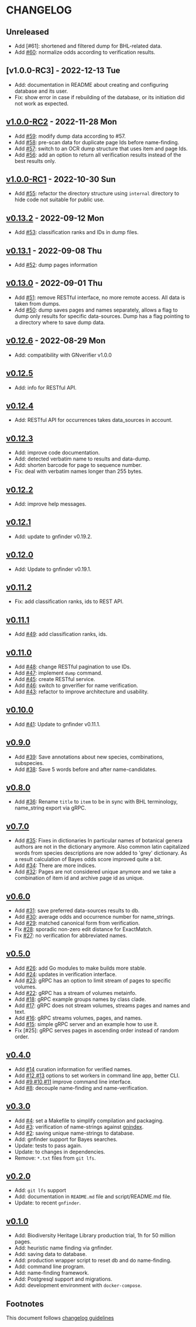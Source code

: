 # CHANGELOG

## Unreleased

- Add [#61]: shortened and filtered dump for BHL-related data.
- Add [#60]: normalize odds according to verification results.

## [v1.0.0-RC3] - 2022-12-13 Tue

- Add: documentation in README about creating and configuring database and
       its user.
- Fix: show error in case if rebuilding of the database, or its initiation
       did not work as expected.

## [v1.0.0-RC2] - 2022-11-28 Mon

- Add [#59]: modify dump data according to #57.
- Add [#58]: pre-scan data for duplicate page Ids before name-finding.
- Add [#57]: switch to an OCR dump structure that uses item and page Ids.
- Add [#56]: add an option to return all verification results instead
             of the best results only.

## [v1.0.0-RC1] - 2022-10-30 Sun

- Add [#55]: refactor the directory structure using `internal` directory
             to hide code not suitable for public use.

## [v0.13.2] - 2022-09-12 Mon

- Add [#53]: classification ranks and IDs in dump files.

## [v0.13.1] - 2022-09-08 Thu

- Add [#52]: dump pages information

## [v0.13.0] - 2022-09-01 Thu

- Add [#51]: remove RESTful interface, no more remote access.
             All data is taken from dumps.
- Add [#50]: dump saves pages and names separately, allows a flag to
             dump only results for specific data-sources. Dump has a
             flag pointing to a directory where to save dump data.

## [v0.12.6] - 2022-08-29 Mon

- Add: compatibility with GNverifier v1.0.0

## [v0.12.5]

- Add: info for RESTful API.

## [v0.12.4]

- Add: RESTful API for occurrences takes data_sources in account.

## [v0.12.3]

- Add: improve code documentation.
- Add: detected verbatim name to results and data-dump.
- Add: shorten barcode for page to sequence number.
- Fix: deal with verbatim names longer than 255 bytes.

## [v0.12.2]

- Add: improve help messages.

## [v0.12.1]

- Add: update to gnfinder v0.19.2.

## [v0.12.0]

- Add: Update to gnfinder v0.19.1.

## [v0.11.2]

- Fix: add classification ranks, ids to REST API.

## [v0.11.1]

- Add [#49]: add classification ranks, ids.

## [v0.11.0]

- Add [#48]: change RESTful pagination to use IDs.
- Add [#47]: implement `dump` command.
- Add [#45]: create RESTful service.
- Add [#46]: switch to gnverifier for name verification.
- Add [#43]: refactor to improve architecture and usability.

## [v0.10.0]

- Add [#41]: Update to gnfinder v0.11.1.

## [v0.9.0]

- Add [#39]: Save annotations about new species, combinations, subspecies.
- Add [#38]: Save 5 words before and after name-candidates.

## [v0.8.0]

- Add [#36]: Rename `title` to `item` to be in sync with BHL terminology,
  name_string export via gRPC.

## [v0.7.0]

- Add [#35]: Fixes in dictionaries In particular names of botanical genera
  authors are not in the dictionary anymore. Also common latin
  capitalized words from species descriptions are now added to
  'grey' dictionary. As a result calculation of Bayes odds
  score improved quite a bit.
- Add [#34]: There are more indices.
- Add [#32]: Pages are not considered unique anymore and we take a combination
  of item id and archive page id as unique.

## [v0.6.0]

- Add [#31]: save preferred data-sources results to db.
- Add [#30]: average odds and occurrence number for name_strings.
- Add [#29]: matched canonical form from verification.
- Fix [#28]: sporadic non-zero edit distance for ExactMatch.
- Fix [#27]: no verification for abbreviated names.

## [v0.5.0]

- Add [#26]: add Go modules to make builds more stable.
- Add [#24]: updates in verification interface.
- Add [#23]: gRPC has an option to limit stream of pages to specific volumes.
- Add [#22]: gRPC has a stream of volumes metainfo.
- Add [#18]: gRPC example groups names by class clade.
- Add [#17]: gRPC does not stream volumes, streams pages and names and text.
- Add [#16]: gRPC streams volumes, pages, and names.
- Add [#15]: simple gRPC server and an example how to use it.
- Fix [#25]: gRPC serves pages in ascending order instead of random order.

## [v0.4.0]

- Add [#14] curation information for verified names.
- Add [#12],[#13] options to set workers in command line app, better CLI.
- Add [#9],[#10],[#11] improve command line interface.
- Add [#8]: decouple name-finding and name-verification.

## [v0.3.0]

- Add [#4]: set a Makefile to simplify compilation and packaging.
- Add [#3]: verification of name-strings against [gnindex].
- Add [#2]: saving unique name-strings to database.
- Add: gnfinder support for Bayes searches.
- Update: tests to pass again.
- Update: to changes in dependencies.
- Remove: `*.txt` files from `git lfs`.

## [v0.2.0]

- Add: `git lfs` support
- Add: documentation in `README.md` file and script/README.md file.
- Update: to recent `gnfinder`.

## [v0.1.0]

- Add: Biodiversity Heritage Library production trial, 1h for 50 million pages.
- Add: heuristic name finding via gnfinder.
- Add: saving data to database.
- Add: production wrapper script to reset db and do name-finding.
- Add: command line program.
- Add: name-finding framework.
- Add: Postgresql support and migrations.
- Add: development environment with `docker-compose`.

## Footnotes

This document follows [changelog guidelines]

[v1.0.0-RC2]: https://github.com/gnames/bhlindex/compare/v1.0.0-RC1...v1.0.0-RC2
[v1.0.0-RC1]: https://github.com/gnames/bhlindex/compare/v0.13.2...v1.0.0-RC1
[v0.13.2]: https://github.com/gnames/bhlindex/compare/v0.13.1...v0.13.2
[v0.13.1]: https://github.com/gnames/bhlindex/compare/v0.13.0...v0.13.1
[v0.13.0]: https://github.com/gnames/bhlindex/compare/v0.12.6...v0.13.0
[v0.12.6]: https://github.com/gnames/bhlindex/compare/v0.12.5...v0.12.6
[v0.12.5]: https://github.com/gnames/bhlindex/compare/v0.12.4...v0.12.5
[v0.12.4]: https://github.com/gnames/bhlindex/compare/v0.12.3...v0.12.4
[v0.12.3]: https://github.com/gnames/bhlindex/compare/v0.12.2...v0.12.3
[v0.12.2]: https://github.com/gnames/bhlindex/compare/v0.12.1...v0.12.2
[v0.12.1]: https://github.com/gnames/bhlindex/compare/v0.12.0...v0.12.1
[v0.12.0]: https://github.com/gnames/bhlindex/compare/v0.11.2...v0.12.0
[v0.11.2]: https://github.com/gnames/bhlindex/compare/v0.11.1...v0.11.2
[v0.11.1]: https://github.com/gnames/bhlindex/compare/v0.11.0...v0.11.1
[v0.11.0]: https://github.com/gnames/bhlindex/compare/v0.10.0...v0.11.0
[v0.10.0]: https://github.com/gnames/bhlindex/compare/v0.9.0...v0.10.0
[v0.9.0]: https://github.com/gnames/bhlindex/compare/v0.8.0...v0.9.0
[v0.8.0]: https://github.com/gnames/bhlindex/compare/v0.7.0...v0.8.0
[v0.7.0]: https://github.com/gnames/bhlindex/compare/v0.6.0...v0.7.0
[v0.6.0]: https://github.com/gnames/bhlindex/compare/v0.5.0...v0.6.0
[v0.5.0]: https://github.com/gnames/bhlindex/compare/v0.4.0...v0.5.0
[v0.4.0]: https://github.com/gnames/bhlindex/compare/v0.3.0...v0.4.0
[v0.3.0]: https://github.com/gnames/bhlindex/compare/v0.2.0...v0.3.0
[v0.2.0]: https://github.com/gnames/bhlindex/compare/v0.1.0...v0.2.0
[v0.1.0]: https://github.com/gnames/bhlindex/tree/v0.1.0
[#60]: https://github.com/gnames/bhlindex/issues/60
[#59]: https://github.com/gnames/bhlindex/issues/59
[#58]: https://github.com/gnames/bhlindex/issues/58
[#57]: https://github.com/gnames/bhlindex/issues/57
[#56]: https://github.com/gnames/bhlindex/issues/56
[#55]: https://github.com/gnames/bhlindex/issues/55
[#54]: https://github.com/gnames/bhlindex/issues/54
[#53]: https://github.com/gnames/bhlindex/issues/53
[#52]: https://github.com/gnames/bhlindex/issues/52
[#51]: https://github.com/gnames/bhlindex/issues/51
[#50]: https://github.com/gnames/bhlindex/issues/50
[#49]: https://github.com/gnames/bhlindex/issues/49
[#48]: https://github.com/gnames/bhlindex/issues/48
[#47]: https://github.com/gnames/bhlindex/issues/47
[#46]: https://github.com/gnames/bhlindex/issues/46
[#45]: https://github.com/gnames/bhlindex/issues/45
[#44]: https://github.com/gnames/bhlindex/issues/44
[#43]: https://github.com/gnames/bhlindex/issues/43
[#42]: https://github.com/gnames/bhlindex/issues/42
[#41]: https://github.com/gnames/bhlindex/issues/41
[#40]: https://github.com/gnames/bhlindex/issues/40
[#39]: https://github.com/gnames/bhlindex/issues/39
[#38]: https://github.com/gnames/bhlindex/issues/38
[#37]: https://github.com/gnames/bhlindex/issues/37
[#36]: https://github.com/gnames/bhlindex/issues/36
[#35]: https://github.com/gnames/bhlindex/issues/35
[#34]: https://github.com/gnames/bhlindex/issues/34
[#33]: https://github.com/gnames/bhlindex/issues/33
[#32]: https://github.com/gnames/bhlindex/issues/32
[#31]: https://github.com/gnames/bhlindex/issues/31
[#30]: https://github.com/gnames/bhlindex/issues/30
[#29]: https://github.com/gnames/bhlindex/issues/29
[#28]: https://github.com/gnames/bhlindex/issues/28
[#27]: https://github.com/gnames/bhlindex/issues/27
[#26]: https://github.com/gnames/bhlindex/issues/26
[#24]: https://github.com/gnames/bhlindex/issues/24
[#23]: https://github.com/gnames/bhlindex/issues/23
[#22]: https://github.com/gnames/bhlindex/issues/22
[#18]: https://github.com/gnames/bhlindex/issues/18
[#17]: https://github.com/gnames/bhlindex/issues/17
[#16]: https://github.com/gnames/bhlindex/issues/16
[#15]: https://github.com/gnames/bhlindex/issues/15
[#14]: https://github.com/gnames/bhlindex/issues/14
[#13]: https://github.com/gnames/bhlindex/issues/13
[#12]: https://github.com/gnames/bhlindex/issues/12
[#11]: https://github.com/gnames/bhlindex/issues/11
[#10]: https://github.com/gnames/bhlindex/issues/10
[#9]: https://github.com/gnames/bhlindex/issues/9
[#8]: https://github.com/gnames/bhlindex/issues/8
[#4]: https://github.com/gnames/bhlindex/issues/4
[#3]: https://github.com/gnames/bhlindex/issues/3
[#2]: https://github.com/gnames/bhlindex/issues/2
[changelog guidelines]: https://github.com/olivierlacan/keep-a-changelog
[gnindex]: https://index.globalnames.org
